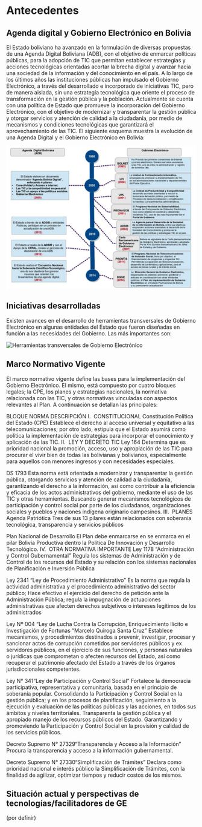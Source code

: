 # Antecedentes

## Agenda digital y Gobierno Electrónico en Bolivia

El Estado boliviano ha avanzado en la formulación de diversas propuestas de una Agenda Digital Boliviana (ADB), con el objetivo de enmarcar políticas públicas,  para la adopción de TIC que permitan establecer estrategias y acciones tecnológicas orientadas acortar la brecha digital y avanzar hacia una sociedad de la información y del conocimiento en el país. A lo largo de  los últimos años las instituciones públicas han impulsado el Gobierno Electrónico, a través del desarrollado e incorporado de iniciativas TIC, pero de manera aislada, sin una estrategia tecnológica que oriente el proceso de transformación en la gestión pública y la  población.
Actualmente se cuenta con una política de Estado que promueve la incorporación del Gobierno Electrónico, con el objetivo de modernizar y transparentar la gestión pública y otorgar servicios y atención de calidad a la ciudadanía, por medio de mecanismos y condiciones tecnológicas que garantizará el aprovechamiento de las TIC.
El siguiente esquema muestra la evolución de una Agenda Digital y el Gobierno Electrónico en Bolivia:

![Evolución de una Agenda Digital y el Gobierno Electrónico en Bolivia](../imagenes/antecedentes_agenda_digital.jpg)

## Iniciativas desarrolladas

Existen avances en el desarrollo de herramientas transversales de Gobierno Electrónico en algunas entidades del Estado que fueron diseñadas en función a las necesidades del Gobierno. Las más importantes son:

![Herramientas transversales de Gobierno Electrónico](../imagenes/antecedentes_herramientas.jpg)

## Marco Normativo Vigente

El marco normativo vigente define las bases para la implementación del Gobierno Electrónico. El mismo, está compuesto por cuatro bloques legales; la CPE, los planes y estrategias nacionales, la normativa relacionada con las TIC, y otras normativas vinculadas con aspectos relevantes al Plan. A continuación se detallan las principales: 

BLOQUE
NORMA
DESCRIPCIÓN
I.  CONSTITUCIONAL
Constitución Política del Estado (CPE)
Establece el derecho al acceso universal y equitativo a las telecomunicaciones; por otro lado, estipula que el Estado asumirá como política la implementación de estrategias para incorporar el conocimiento y aplicación de las TIC.
II.  LEY Y DECRETO TIC
Ley 164
Determina que es prioridad nacional la promoción, acceso, uso y apropiación de las TIC para procurar el vivir bien de todas las bolivianas y bolivianos, especialmente para aquellos con menores ingresos y con necesidades especiales. 

DS 1793
Esta norma está orientada a modernizar y transparentar la gestión pública, otorgando servicios y atención de calidad a la ciudadanía, garantizando el derecho a la información, así como contribuir a la eficiencia y eficacia de los actos administrativos del gobierno, mediante el uso de las TIC y otras herramientas. Buscando generar mecanismos tecnológicos de participación y control social por parte de los ciudadanos, organizaciones sociales y pueblos y naciones indígena originario campesinos. 
III.  PLANES
Agenda Patriótica
Tres de sus 13 pilares están relacionados con soberanía tecnológica, transparencia y servicios públicos

Plan Nacional de Desarrollo
El Plan debe enmarcarse en se enmarca en el pilar Bolivia Productiva dentro la Política De Innovación y Desarrollo Tecnológico.
IV.  OTRA NORMATIVA IMPORTANTE
Ley 1178 “Administración y Control Gubernamental”
Regula los sistemas de Administración y de Control de los recursos del Estado y su relación con los sistemas nacionales de Planificación e Inversión Pública

Ley 2341 “Ley de Procedimiento Administrativo”
Es la norma que regula la actividad administrativa y el procedimiento administrativo del sector público; Hace efectivo el ejercicio del derecho de petición ante la Administración Pública; regula la impugnación de actuaciones administrativas que afecten derechos subjetivos o intereses legítimos de los administrados

Ley Nº 004  “Ley de Lucha Contra la Corrupción, Enriquecimiento Ilícito e Investigación de Fortunas “Marcelo Quiroga Santa Cruz”
Establece mecanismos, y procedimientos destinados a prevenir, investigar, procesar y sancionar actos de corrupción cometidos por servidores públicos y ex servidores públicos, en el ejercicio de sus funciones, y personas naturales o jurídicas que comprometan o afecten recursos del Estado, así como recuperar el patrimonio afectado del Estado a través de los órganos jurisdiccionales competentes.

Ley N° 341“Ley de Participación y Control Social”
Fortalece la democracia participativa, representativa y comunitaria, basada en el principio de soberanía popular. Consolidando la Participación y Control Social en la gestión pública; y en los procesos de planificación, seguimiento a la ejecución y evaluación de las políticas públicas y las acciones, en todos sus ámbitos y niveles territoriales. Transparenta la gestión pública y el apropiado manejo de los recursos públicos del Estado. Garantizando y promoviendo la Participación y Control Social en la provisión y calidad de los servicios públicos.

Decreto Supremo N° 27329“Transparencia y Acceso a la Información”
Procura la transparencia y acceso a la información gubernamental.

Decreto Supremo N° 27330“Simplificación de Trámites”
Declara como prioridad nacional e interés público la Simplificación de Trámites, con la finalidad de agilizar, optimizar tiempos y reducir costos de los mismos.

## Situación actual y perspectivas de tecnologías/facilitadores de GE

(por definir)
